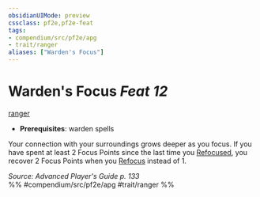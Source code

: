 ```yaml
---
obsidianUIMode: preview
cssclass: pf2e,pf2e-feat
tags:
- compendium/src/pf2e/apg
- trait/ranger
aliases: ["Warden's Focus"]
---
```

# Warden's Focus  *Feat 12*  
[ranger](../../rules/traits/ranger.md)  

- **Prerequisites**: warden spells

Your connection with your surroundings grows deeper as you focus. If you have spent at least 2 Focus Points since the last time you [Refocused](../../rules/actions/refocus.md), you recover 2 Focus Points when you [Refocus](../../rules/actions/refocus.md) instead of 1.

*Source: Advanced Player's Guide p. 133*  
%% #compendium/src/pf2e/apg #trait/ranger %%